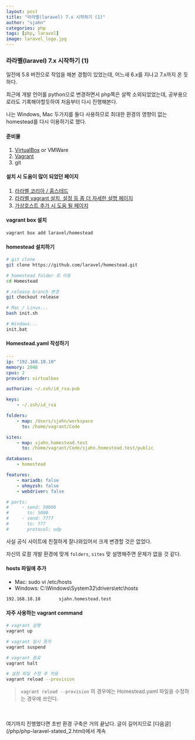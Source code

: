```yaml
---
layout: post
title: "라라벨(laravel) 7.x 시작하기 (1)"
author: "sjahn"
categories: php
tags: [php, laravel]
image: laravel_logo.jpg
---
```


### 라라벨(laravel) 7.x 시작하기 (1)
일전에 5.8 버전으로 작업을 해본 경험이 있었는데, 어느새 6.x를 지나고 7.x까지 온 듯하다.  

최근에 개발 언어를 python으로 변경하면서 php쪽은 살짝 소외되었었는데, 공부용으로라도 기록해야할듯하여 처음부터 다시 진행해본다.

나는 Windows, Mac 두가지를 둘다 사용하므로 최대한 환경의 영향이 없는 homestead를 다시 이용하기로 했다.  

#### 준비물
1. [VirtualBox](https://www.virtualbox.org/wiki/Downloads) or VMWare
2. [Vagrant](https://www.vagrantup.com/downloads.html)
3. git


#### 설치 시 도움이 많이 되었던 페이지
1. [라라벨 코리아 / 홈스테드](https://laravel.kr/docs/7.x/homestead)
2. [라라벨 vagrant 설치, 설정 등 좀 더 자세한 설명 페이지](https://dev-sunny-jinny.tistory.com/3)
3. [가상호스트 추가 시 도움 될 페이지](https://stackoverflow.com/questions/31139284/using-vagrant-and-homestead-for-multiple-sites-and-per-project-installation)


#### vagrant box 설치
`vagrant box add laravel/homestead`


#### homestead 설치하기
```sh
# git clone
git clone https://github.com/laravel/homestead.git

# homestead folder 로 이동
cd Homestead

# release branch 변경
git checkout release

# Mac / Linux...
bash init.sh

# Windows...
init.bat
```

#### Homestead.yaml 작성하기
```yaml
---
ip: "192.168.10.10"
memory: 2048
cpus: 2
provider: virtualbox

authorize: ~/.ssh/id_rsa.pub

keys:
    - ~/.ssh/id_rsa

folders:
    - map: /Users/sjahn/workspace
      to: /home/vagrant/Code

sites:
    - map: sjahn.homestead.test
      to: /home/vagrant/Code/sjahn.homestead.test/public

databases:
    - homestead

features:
    - mariadb: false
    - ohmyzsh: false
    - webdriver: false

# ports:
#     - send: 50000
#       to: 5000
#     - send: 7777
#       to: 777
#       protocol: udp
```

사실 공식 사이트에 친절하게 잘나와있어서 크게 변경할 것은 없었다.  


자신의 로컬 개발 환경에 맞게 `folders`, `sites` 맞 설명해주면 문제가 없을 것 같다.  


#### hosts 파일에 추가
- Mac: sudo vi /etc/hosts
- Windows: C:\Windows\System32\drivers\etc\hosts

```
192.168.10.10	    sjahn.homestead.test
```


#### 자주 사용하는 vagrant command
```sh
# vagrant 실행
vagrant up

# vagrant 일시 중지
vagrant suspend

# vagrant 종료
vagrant halt

# 설정 파일 수정 후 적용
vagrant reload --provision
```
> `vagrant reload --provision` 의 경우에는 Homestead.yaml 파일을 수정하는 경우에 쓰인다.  

<br>
<br>
여기까지 진행했다면 초반 환경 구축은 거의 끝났다.  
글이 길어지므로 [다음글](/php/php-laravel-stated_2.html)에서 계속  